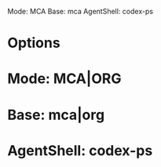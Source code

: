 Mode: MCA
Base: mca
AgentShell: codex-ps

# Options
# Mode: MCA|ORG
# Base: mca|org
# AgentShell: codex-ps
